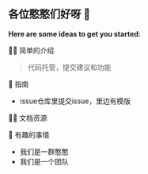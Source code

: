 ## 各位憨憨们好呀 👋



**Here are some ideas to get you started:**

🙋‍♀️ 简单的介绍

> 代码托管，提交建议和功能

🌈 指南
- issue仓库里提交issue，里边有模版

👩‍💻 文档资源


🍿 有趣的事情

- 我们是一群憨憨
- 我们是一个团队
